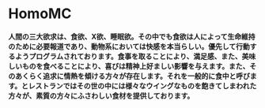 # HomoMC

**人間の三大欲求は、食欲、X欲、睡眠欲。その中でも食欲は人によって生命維持のために必要報道であり、動物系においては快感を本当らしい。優先して行動するようプログラムされております。食事を取ることにより、満足感、また、美味しいものを食べることにより、喜びは精神上好ましい影響を与えます。また、そのあくらく追求に情熱を傾ける方々が存在します。それを一般的に食中と呼びます。とレストランではその世の中には様々なウイングなものを飽きてしまわれた方々が、素質の方々にふさわしい食材を提供しております。**
